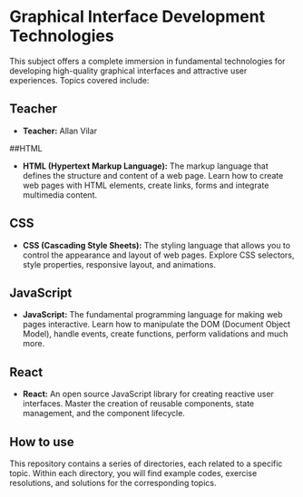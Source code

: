 # Graphical Interface Development Technologies

This subject offers a complete immersion in fundamental technologies for developing high-quality graphical interfaces and attractive user experiences. Topics covered include:

## Teacher
- **Teacher:** Allan Vilar

##HTML

- **HTML (Hypertext Markup Language):** The markup language that defines the structure and content of a web page. Learn how to create web pages with HTML elements, create links, forms and integrate multimedia content.

## CSS

- **CSS (Cascading Style Sheets):** The styling language that allows you to control the appearance and layout of web pages. Explore CSS selectors, style properties, responsive layout, and animations.

## JavaScript

- **JavaScript:** The fundamental programming language for making web pages interactive. Learn how to manipulate the DOM (Document Object Model), handle events, create functions, perform validations and much more.

## React

- **React:** An open source JavaScript library for creating reactive user interfaces. Master the creation of reusable components, state management, and the component lifecycle.

## How to use

This repository contains a series of directories, each related to a specific topic. Within each directory, you will find example codes, exercise resolutions, and solutions for the corresponding topics.